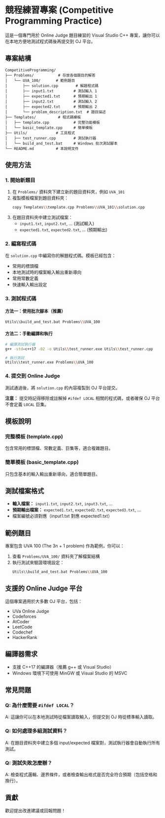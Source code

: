 # 競程練習專案 (Competitive Programming Practice)

這是一個專門用於 Online Judge 題目練習的 Visual Studio C++ 專案，讓你可以在本地方便地測試程式碼後再提交到 OJ 平台。

## 專案結構

```
CompetitiveProgramming/
├── Problems/           # 存放各個題目的解答
│   └── UVA_100/       # 範例題目
│       ├── solution.cpp        # 解題程式碼
│       ├── input1.txt         # 測試輸入 1
│       ├── expected1.txt      # 預期輸出 1
│       ├── input2.txt         # 測試輸入 2
│       ├── expected2.txt      # 預期輸出 2
│       └── problem_description.txt  # 題目描述
├── Templates/          # 程式碼模板
│   ├── template.cpp           # 完整功能模板
│   └── basic_template.cpp     # 簡單模板
├── Utils/             # 工具程式
│   ├── test_runner.cpp        # 測試執行器
│   └── build_and_test.bat     # Windows 批次測試腳本
└── README.md          # 本說明文件
```

## 使用方法

### 1. 開始新題目

1. 在 `Problems/` 資料夾下建立新的題目資料夾，例如 `UVA_101`
2. 複製模板檔案到題目資料夾：
   ```bash
   copy Templates\\template.cpp Problems\\UVA_101\\solution.cpp
   ```
3. 在題目資料夾中建立測試檔案：
   - `input1.txt`, `input2.txt`, ... (測試輸入)
   - `expected1.txt`, `expected2.txt`, ... (預期輸出)

### 2. 編寫程式碼

在 `solution.cpp` 中編寫你的解題程式碼。模板已經包含：
- 常用的標頭檔
- 本地測試時的檔案輸入輸出重新導向
- 常用常數定義
- 快速輸入輸出設定

### 3. 測試程式碼

#### 方法一：使用批次腳本（推薦）
```bash
Utils\\build_and_test.bat Problems\\UVA_100
```

#### 方法二：手動編譯和執行
```bash
# 編譯測試執行器
g++ -std=c++17 -O2 -o Utils\\test_runner.exe Utils\\test_runner.cpp

# 執行測試
Utils\\test_runner.exe Problems\\UVA_100
```

### 4. 提交到 Online Judge

測試通過後，將 `solution.cpp` 的內容複製到 OJ 平台提交。

**注意：** 提交時記得移除或註解掉 `#ifdef LOCAL` 相關的程式碼，或者確保 OJ 平台不會定義 `LOCAL` 巨集。

## 模板說明

### 完整模板 (template.cpp)
包含常用的標頭檔、常數定義、巨集等，適合複雜題目。

### 簡單模板 (basic_template.cpp)
只包含基本的輸入輸出重新導向，適合簡單題目。

## 測試檔案格式

- **輸入檔案：** `input1.txt`, `input2.txt`, `input3.txt`, ...
- **預期輸出檔案：** `expected1.txt`, `expected2.txt`, `expected3.txt`, ...
- 檔案編號必須對應（input1.txt 對應 expected1.txt）

## 範例題目

專案包含 UVA 100 (The 3n + 1 problem) 作為範例，你可以：

1. 查看 `Problems/UVA_100/` 資料夾了解檔案結構
2. 執行測試來驗證環境設定：
   ```bash
   Utils\\build_and_test.bat Problems\\UVA_100
   ```

## 支援的 Online Judge 平台

這個專案適用於大多數 OJ 平台，包括：
- UVa Online Judge
- Codeforces
- AtCoder
- LeetCode
- Codechef
- HackerRank

## 編譯器需求

- 支援 C++17 的編譯器（推薦 g++ 或 Visual Studio）
- Windows 環境下可使用 MinGW 或 Visual Studio 的 MSVC

## 常見問題

### Q: 為什麼需要 `#ifdef LOCAL`？
A: 這讓你可以在本地測試時從檔案讀取輸入，但提交到 OJ 時從標準輸入讀取。

### Q: 如何處理多組測試資料？
A: 在題目資料夾中建立多個 input/expected 檔案對，測試執行器會自動執行所有測試。

### Q: 測試失敗怎麼辦？
A: 檢查程式邏輯、邊界條件，或者檢查輸出格式是否完全符合預期（包括空格和換行）。

## 貢獻

歡迎提出改進建議或回報問題！
